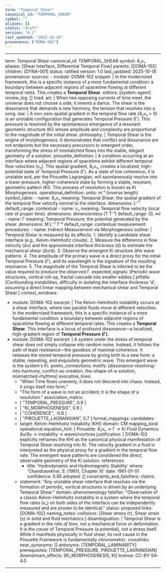 ```yaml
---
term: "Temporal Shear"
canonical_id: "TEMPORAL_SHEAR"
symbol: ""
aliases: []
status: "draft"
version: "0.1"
last_updated: "2025-10-18"
provenance: ["DOMA-102"]
---
```


---
term: Temporal Shear
canonical_id: TEMPORAL_SHEAR
symbol: ∂ₙvᵤ
aliases: [Shear Interface, Differential Temporal Flow]
parents: [DOMA-102]
children: [DYNA-001]
status: ratified
version: 1.0
last_updated: 2025-10-18
provenance:
  sources:
    - module: DOMA-102
      snippet: |
        In the modernized framework, this is a specific instance of a more fundamental condition: a boundary between adjacent regions of spacetime flowing at different temporal rates. This creates a **Temporal Shear**.
  editors: [system-agent]
  review_log: []
triad:
  art: |
    When two opposing currents of time meet, the universe does not choose a side; it invents a dance. The shear is the dissonance that demands a new harmony, the tension that resolves into a song.
  law: |
    A non-zero spatial gradient in the temporal flow rate (∂ₙvᵤ > 0) is an unstable configuration that generates Temporal Pressure (Γ). This pressure is resolved by the spontaneous emergence of a resonant geometric structure (Ki) whose amplitude and complexity are proportional to the magnitude of the initial shear.
  philosophy: |
    Temporal Shear is the engine of morphogenesis. It demonstrates that conflict and dissonance are not endpoints but the necessary precursors to emergent order, transforming the stress of mismatched flows into the stable, elegant geometry of a solution.
pirouette_definition: |
  A condition occurring at an interface where adjacent regions of spacetime exhibit different temporal flow velocities (vᵤ). This spatial gradient, ∂ₙvᵤ, creates a localized, high-potential state of Temporal Pressure (Γ). As a state of low coherence, it is unstable and, per the Pirouette Lagrangian, will spontaneously resolve into a lower-pressure, higher-coherence state by forming a stable, resonant, geometric pattern (Ki). This process of resolution is known as Ki Morphogenesis.
operational_definition:
  units: m⁻¹ (inverse length)
  symbol_table:
    - name: ∂ₙvᵤ
      meaning: Temporal Shear; the spatial gradient of the temporal flow velocity normal to the interface.
      dimensions: L⁻¹
      default_range: contextual
    - name: vᵤ
      meaning: Temporal flow velocity (local rate of proper time).
      dimensions: dimensionless (T T⁻¹)
      default_range: (0, ∞)
    - name: Γ
      meaning: Temporal Pressure; the potential generated by the shear.
      dimensions: M L⁻¹ T⁻²
      default_range: contextual
  measurement:
    procedures:
      - name: Indirect Measurement via Morphogenesis
        outline: |
          Temporal Shear is measured by its effects.
          1. Identify a candidate shear interface (e.g., Kelvin-Helmholtz clouds).
          2. Measure the difference in flow velocity (Δv) and the approximate interface thickness (d) to estimate the mechanical shear (Δv/d).
          3. Observe the emergent Ki structure (the wave pattern).
          4. The amplitude of the primary wave is a direct proxy for the initial Temporal Pressure (Γ), and its wavelength is the signature of the resulting resonance.
          5. The magnitude of the Temporal Shear is inferred to be the value required to produce the observed Γ.
        expected_signals: [Periodic wave structures, vortical roll-up, fractal cascade into smaller eddies.]
        pitfalls: [Confounding instabilities, difficulty in isolating the interface thickness 'd', assuming a direct linear mapping between mechanical shear and Temporal Shear.]
context_windows:
  - module: DOMA-102
    excerpt: |
      The Kelvin-Helmholtz instability occurs at a shear interface, where two parallel fluids move at different velocities. In the modernized framework, this is a specific instance of a more fundamental condition: a boundary between adjacent regions of spacetime flowing at different temporal rates. This creates a **Temporal Shear**. This interface is a locus of profound dissonance—a localized, high-gradient region of **Temporal Pressure (Γ)**.
  - module: DOMA-102
    excerpt: |
      A system under the stress of temporal shear does not simply collapse into random noise. Instead, it follows the path of least resistance—the geodesic of maximal coherence. It releases the stored temporal pressure by giving birth to a new form: a stable, repeating, and exquisitely geometric wave. This emergent wave *is* the system's Ki.
poetic_connections:
  motifs: [dissonance-resolving-into-harmony, conflict-as-creation, the-shape-of-a-solution, mismatched-rhythms]
  evocative_lines:
    - "When Time flows unevenly, it does not descend into chaos. Instead, it sings itself into form."
    - "The form of a wave is not an accident; it is the shape of a resolution."
  association_matrix:
    - [ "TEMPORAL_PRESSURE", 0.9 ]
    - [ "KI_MORPHOGENESIS", 0.9 ]
    - [ "COHERENCE", -0.8 ]
    - [ "PIROUETTE_LAGRANGIAN", 0.7 ]
formal_mappings:
  candidates:
    - target: Kelvin-Helmholtz Instability (KHI)
      domain: CM
      mapping_kind: operational
      equation_hint: |
        Pirouette: ∂ₙvᵤ → Γ → Ki
        Fluid Dynamics: ∂u/∂y → instability → waves/vortices
      justification: |
        DOMA-102 explicitly reframes the KHI as the canonical physical manifestation of Temporal Shear resolving into Ki. The velocity gradient in a fluid is interpreted as the physical proxy for a gradient in the temporal flow rate. The emergent wave patterns are considered the direct, observable geometry of the Ki solution.
      references:
        - title: 'Hydrodynamic and Hydromagnetic Stability'
          where: 'Chandrasekhar, S. (1961), Chapter XI'
          date: 1961-01-01
      confidence: 0.95
  adopted:
    []
constraints_and_falsifiers:
  claims:
    - statement: "Any unstable shear interface that resolves via the formation of periodic, vortical structures is driven by an underlying Temporal Shear."
      domain: phenomenology
      falsifier: "Observation of a classic Kelvin-Helmholtz instability in a system where the temporal flow rates (vᵤ) on both sides of the interface can be independently measured and are proven to be identical."
      status: proposed
      links: [DOMA-102]
naming_notes:
  collisions: [Shear stress (τ), Shear strain (γ) in solid and fluid mechanics.]
  disambiguation: |
    Temporal Shear is a gradient in the *rate of time*, not a mechanical force or deformation. It is the *cause* of Temporal Pressure (a potential), not a stress itself. While it manifests physically in fluid shear, its root cause in the Pirouette Framework is fundamentally chronometric.
crosslinks:
  near_synonyms: []
  antonyms: [TEMPORAL_LAMINARITY]
  prerequisites: [TEMPORAL_PRESSURE, PIROUETTE_LAGRANGIAN]
  downstream_effects: [KI_MORPHOGENESIS, KI]
license: CC-BY-SA-4.0
---